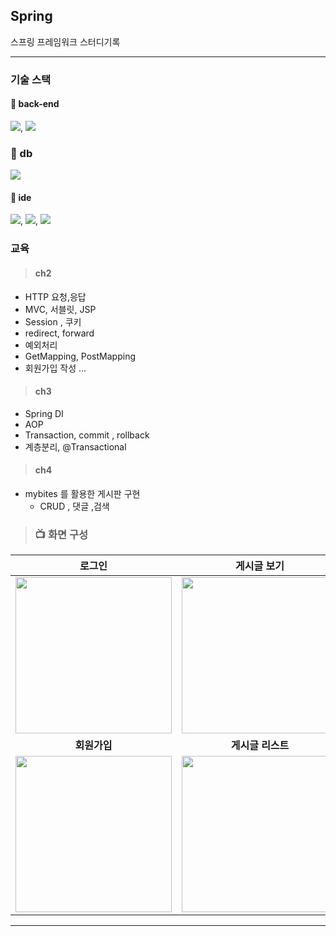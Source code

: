 ## Spring
스프링 프레임워크  스터디기록

---
### 기술 스택

#### :blue_book: back-end
  
  <img src="https://img.shields.io/badge/JAVA-007396?style=flate&logo=Java&logoColor=white">, 
  <img src="https://img.shields.io/badge/Spring-6DB33F?style=flat&logo=Spring&logoColor=white">
  <br/>
 ### :blue_book: db
  <img src="https://img.shields.io/badge/MySQL-4479A1?style=flat&logo=MySQL&logoColor=white">
 
  ####  :closed_book: ide

  <img src="https://img.shields.io/badge/InteliJ-232F3E?style=flat&logo=IntelliJ IDEA&logoColor=white">, 
  <img src="https://img.shields.io/badge/Eclipse-2C2255?style=flat&logo=Eclipse%20IDE&logoColor=white">, 
  <img src="https://img.shields.io/badge/VSCode-007ACC?style=flat&logo=VisualStudioCode&logoColor=white">
 



### 교육


> #### ch2 
* HTTP 요청,응답
* MVC, 서블릿, JSP
* Session , 쿠키
* redirect, forward
* 예외처리
* GetMapping, PostMapping 
* 회원가입 작성 ...
> #### ch3 
* Spring DI
* AOP
* Transaction, commit , rollback
* 계층분리, @Transactional
> #### ch4 
* mybites 를 활용한 게시판 구현
  * CRUD , 댓글 ,검색 


> ### 📺 화면 구성 
| **로그인**  |  **게시글 보기**   |
| :-------------------------------------------: | :------------: |
|  <img width="250" src="https://user-images.githubusercontent.com/119803774/227369325-99b6eff5-002d-4119-b18f-9afd81e209dd.png"/> |  <img width="250" src="https://user-images.githubusercontent.com/119803774/227369333-2b3f8cb2-b45c-4bc9-8e2a-5600fba3430c.png"/>|  
| **회원가입**   |  **게시글 리스트**   |  
| <img width="250" src="https://user-images.githubusercontent.com/119803774/227369338-50ab8fe2-2277-4f5f-ac32-08b07e26ca17.png"/>   |  <img width="250" src="https://user-images.githubusercontent.com/119803774/227369341-979e8676-5223-4b13-8bc6-5f12e9d7b284.png"/>     |


---

